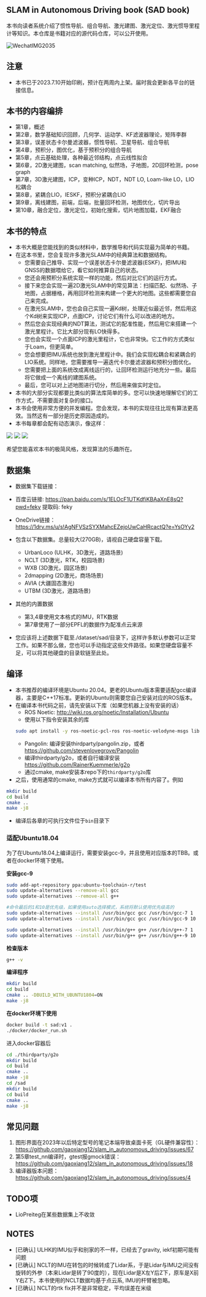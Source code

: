 ## SLAM in Autonomous Driving book (SAD book)

本书向读者系统介绍了惯性导航、组合导航、激光建图、激光定位、激光惯导里程计等知识。本仓库是书籍对应的源代码仓库，可以公开使用。

![WechatIMG2035](https://github.com/gaoxiang12/slam_in_autonomous_driving/assets/6635511/734af25b-d866-4dcf-a155-773190ba03d8)


## 注意

- 本书已于2023.7.10开始印刷，预计在两周内上架。届时我会更新各平台的链接信息。

## 本书的内容编排

- 第1章，概述
- 第2章，数学基础知识回顾，几何学、运动学、KF滤波器理论，矩阵李群
- 第3章，误差状态卡尔曼滤波器，惯性导航、卫星导航、组合导航
- 第4章，预积分，图优化，基于预积分的组合导航
- 第5章，点云基础处理，各种最近邻结构，点云线性拟合
- 第6章，2D激光建图，scan matching, 似然场，子地图，2D回环检测，pose graph
- 第7章，3D激光建图，ICP，变种ICP，NDT，NDT LO, Loam-like LO，LIO松耦合
- 第8章，紧耦合LIO，IESKF，预积分紧耦合LIO
- 第9章，离线建图，前端，后端，批量回环检测，地图优化，切片导出
- 第10章，融合定位，激光定位，初始化搜索，切片地图加载，EKF融合

## 本书的特点

- 本书大概是您能找到的类似材料中，数学推导和代码实现最为简单的书籍。
- 在这本书里，您会复现许多激光SLAM中的经典算法和数据结构。
    - 您需要自己推导、实现一个误差状态卡尔曼滤波器(ESKF)，把IMU和GNSS的数据喂给它，看它如何推算自己的状态。
    - 您还会用预积分系统实现一样的功能，然后对比它们的运行方式。
    - 接下来您会实现一遍2D激光SLAM中的常见算法：扫描匹配、似然场、子地图，占据栅格，再用回环检测来构建一个更大的地图。这些都需要您自己来完成。
    - 在激光SLAM中，您也会自己实现一遍Kd树，处理近似最近邻，然后用这个Kd树来实现ICP，点面ICP，讨论它们有什么可以改进的地方。
    - 然后您会实现经典的NDT算法，测试它的配准性能，然后用它来搭建一个激光里程计。它比大部分现有LO快得多。
    - 您也会实现一个点面ICP的激光里程计，它也非常快。它工作的方式类似于Loam，但更简单。
    - 您会想要把IMU系统也放到激光里程计中。我们会实现松耦合和紧耦合的LIO系统。同样地，您需要推导一遍迭代卡尔曼滤波器和预积分图优化。
    - 您需要把上面的系统改成离线运行的，让回环检测运行地充分一些。最后将它做成一个离线的建图系统。
    - 最后，您可以对上述地图进行切分，然后用来做实时定位。
- 本书的大部分实现都要比类似的算法库简单的多。您可以快速地理解它们的工作方式，不需要面对复杂的接口。
- 本书会使用非常方便的并发编程。您会发现，本书的实现往往比现有算法更高效。当然这有一部分是历史原因造成的。
- 本书每章都会配有动态演示，像这样：

![](./doc/lio_demo.gif)
![](./doc/2dmapping_demo.gif)
![](./doc/lo_demo.gif)

希望您能喜欢本书的极简风格，发现算法的乐趣所在。

## 数据集

- 数据集下载链接：
- 百度云链接: https://pan.baidu.com/s/1ELOcF1UTKdfiKBAaXnE8sQ?pwd=feky 提取码: feky
- OneDrive链接：https://1drv.ms/u/s!AgNFVSzSYXMahcEZejoUwCaHRcactQ?e=YsOYy2 

- 包含以下数据集。总量较大(270GB)，请视自己硬盘容量下载。
    - UrbanLoco (ULHK，3D激光，道路场景)
    - NCLT (3D激光，RTK，校园场景)
    - WXB (3D激光，园区场景)
    - 2dmapping (2D激光，商场场景)
    - AVIA (大疆固态激光)
    - UTBM (3D激光，道路场景)
- 其他的内置数据
    - 第3,4章使用文本格式的IMU，RTK数据
    - 第7章使用了一部分EPFL的数据作为配准点云来源
- 您应该将上述数据下载至./dataset/sad/目录下，这样许多默认参数可以正常工作。如果不那么做，您也可以手动指定这些文件路径。如果您硬盘容量不足，可以将其他硬盘的目录软链至此处。

## 编译

- 本书推荐的编译环境是Ubuntu 20.04。更老的Ubuntu版本需要适配gcc编译器，主要是C++17标准。更新的Ubuntu则需要您自己安装对应的ROS版本。
- 在编译本书代码之前，请先安装以下库（如果您机器上没有安装的话）
    - ROS Noetic: http://wiki.ros.org/noetic/Installation/Ubuntu
    - 使用以下指令安装其余的库
    ```bash
    sudo apt install -y ros-noetic-pcl-ros ros-noetic-velodyne-msgs libopencv-dev libgoogle-glog-dev libeigen3-dev libsuitesparse-dev libpcl-dev libyaml-cpp-dev libbtbb-dev libgmock-dev
    ```
    - Pangolin: 编译安装thirdparty/pangolin.zip，或者 https://github.com/stevenlovegrove/Pangolin
    - 编译thirdparty/g2o，或者自行编译安装 https://github.com/RainerKuemmerle/g2o 
    - 通过cmake, make安装本repo下的`thirdparty/g2o`库
- 之后，使用通常的cmake, make方式就可以编译本书所有内容了。例如
```bash
mkdir build
cd build
cmake ..
make -j8
```
- 编译后各章的可执行文件位于`bin`目录下

### 适配Ubuntu18.04

为了在Ubuntu18.04上编译运行，需要安装gcc-9，并且使用对应版本的TBB。或者在docker环境下使用。

**安装gcc-9**
```bash
sudo add-apt-repository ppa:ubuntu-toolchain-r/test
sudo update-alternatives --remove-all gcc
sudo update-alternatives --remove-all g++

#命令最后的1和10是优先级，如果使用auto选择模式，系统将默认使用优先级高的
sudo update-alternatives --install /usr/bin/gcc gcc /usr/bin/gcc-7 1
sudo update-alternatives --install /usr/bin/gcc gcc /usr/bin/gcc-9 10

sudo update-alternatives --install /usr/bin/g++ g++ /usr/bin/g++-7 1
sudo update-alternatives --install /usr/bin/g++ g++ /usr/bin/g++-9 10
```

**检查版本**
```bash
g++ -v
```

**编译程序**
```bash
mkdir build
cd build
cmake .. -DBUILD_WITH_UBUNTU1804=ON
make -j8
```

**在docker环境下使用**
```bash
docker build -t sad:v1 .
./docker/docker_run.sh
```
进入docker容器后
```bash
cd ./thirdparty/g2o
mkdir build
cd build
cmake ..
make -j8
cd /sad
mkdir build
cd build
cmake ..
make -j8
```

## 常见问题
1. 图形界面在2023年以后特定型号的笔记本端导致桌面卡死（GL硬件兼容性）：https://github.com/gaoxiang12/slam_in_autonomous_driving/issues/67 
2. 第5章test_nn编译时，gtest报gmock错误：https://github.com/gaoxiang12/slam_in_autonomous_driving/issues/18
3. 编译器版本问题：https://github.com/gaoxiang12/slam_in_autonomous_driving/issues/4 

## TODO项

- LioPreiteg在某些数据集上不收敛

## NOTES

- [已确认] ULHK的IMU似乎和别家的不一样，已经去了gravity, iekf初期可能有问题
- [已确认] NCLT的IMU在转包的时候转成了Lidar系，于是Lidar与IMU之间没有旋转的外参（本来Lidar是转了90度的），现在Lidar是X左Y后Z下，原车是X前Y右Z下。本书使用的NCLT数据均基于点云系,
  IMU的杆臂被忽略。
- [已确认] NCLT的rtk fix并不是非常稳定，平均误差在米级
